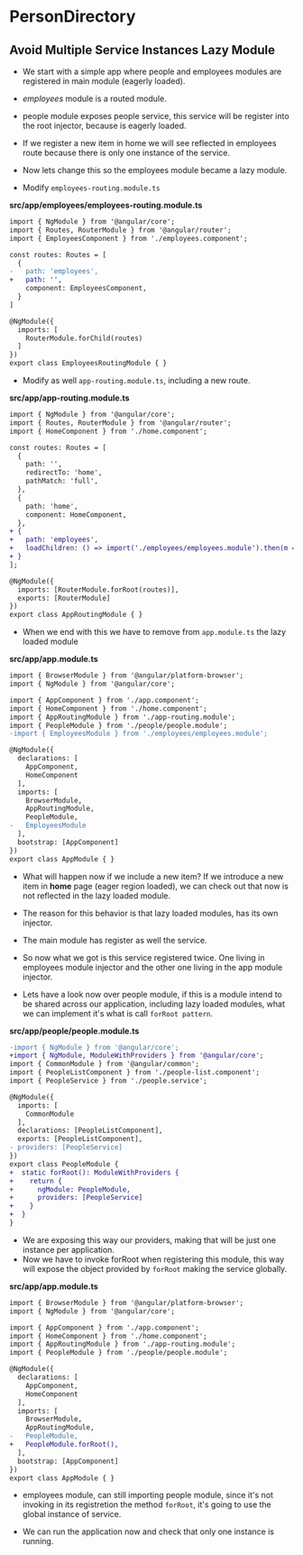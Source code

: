 # PersonDirectory

## Avoid Multiple Service Instances Lazy Module

* We start with a simple app where people and employees modules are registered in main module (eagerly loaded).

* _employees_ module is a routed module.

* people module exposes people service, this service will be register into the root injector, because is eagerly loaded.

* If we register a new item in home we will see reflected in employees route because there is only one instance of the service.

* Now lets change this so the employees module became a lazy module. 

* Modify `employees-routing.module.ts` 

__src/app/employees/employees-routing.module.ts__

```diff employees-routing.module.ts
import { NgModule } from '@angular/core';
import { Routes, RouterModule } from '@angular/router';
import { EmployeesComponent } from './employees.component';

const routes: Routes = [
  {
-   path: 'employees',
+   path: '',
    component: EmployeesComponent,
  }
]

@NgModule({
  imports: [
    RouterModule.forChild(routes)
  ]
})
export class EmployeesRoutingModule { }

```

* Modify as well `app-routing.module.ts`, including a new route.

__src/app/app-routing.module.ts__

```diff
import { NgModule } from '@angular/core';
import { Routes, RouterModule } from '@angular/router';
import { HomeComponent } from './home.component';

const routes: Routes = [
  {
    path: '',
    redirectTo: 'home',
    pathMatch: 'full',
  },
  {
    path: 'home',
    component: HomeComponent,
  },
+ {
+   path: 'employees',
+   loadChildren: () => import('./employees/employees.module').then(m => m.EmployeesModule)
+ }
];

@NgModule({
  imports: [RouterModule.forRoot(routes)],
  exports: [RouterModule]
})
export class AppRoutingModule { }

```
* When we end with this we have to remove from `app.module.ts` the lazy loaded module

__src/app/app.module.ts__

```diff app.module.ts
import { BrowserModule } from '@angular/platform-browser';
import { NgModule } from '@angular/core';

import { AppComponent } from './app.component';
import { HomeComponent } from './home.component';
import { AppRoutingModule } from './app-routing.module';
import { PeopleModule } from './people/people.module';
-import { EmployeesModule } from './employees/employees.module';

@NgModule({
  declarations: [
    AppComponent,
    HomeComponent
  ],
  imports: [
    BrowserModule,
    AppRoutingModule,
    PeopleModule,
-   EmployeesModule
  ],
  bootstrap: [AppComponent]
})
export class AppModule { }

```
* What will happen now if we include a new item? If we introduce a new item in __home__ page (eager region loaded), we can check out that now is not reflected in the lazy loaded module.

* The reason for this behavior is that lazy loaded modules, has its own injector.
* The main module has register as well the service.
* So now what we got is this service registered twice. One living in employees module injector and the other one living in the app module injector.

* Lets have a look now over people module, if this is a module intend to be shared across our application, including lazy loaded modules, what we can implement it's what is call `forRoot pattern`.

__src/app/people/people.module.ts__

```diff people.module.ts
-import { NgModule } from '@angular/core';
+import { NgModule, ModuleWithProviders } from '@angular/core';
import { CommonModule } from '@angular/common';
import { PeopleListComponent } from './people-list.component';
import { PeopleService } from './people.service';

@NgModule({
  imports: [
    CommonModule
  ],
  declarations: [PeopleListComponent],
  exports: [PeopleListComponent],
- providers: [PeopleService]
})
export class PeopleModule {
+  static forRoot(): ModuleWithProviders {
+    return {
+      ngModule: PeopleModule,
+      providers: [PeopleService]
+    }
+  }
}

```
* We are exposing this way our providers, making that will be just one instance per application.
* Now we have to invoke forRoot when registering this module, this way will expose the object provided by `forRoot` making the service globally.

__src/app/app.module.ts__

```diff app.module.ts
import { BrowserModule } from '@angular/platform-browser';
import { NgModule } from '@angular/core';

import { AppComponent } from './app.component';
import { HomeComponent } from './home.component';
import { AppRoutingModule } from './app-routing.module';
import { PeopleModule } from './people/people.module';

@NgModule({
  declarations: [
    AppComponent,
    HomeComponent
  ],
  imports: [
    BrowserModule,
    AppRoutingModule,
-   PeopleModule,
+   PeopleModule.forRoot(),
  ],
  bootstrap: [AppComponent]
})
export class AppModule { }

```
* employees module, can still importing people module, since it's not invoking in its registretion the method `forRoot`, it's going to use the global instance of service. 

* We can run the application now and check that only one instance is running.
